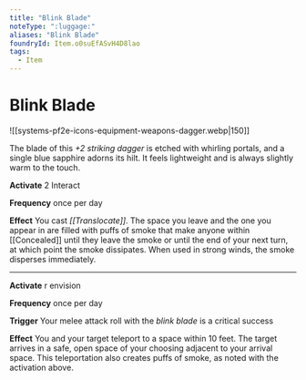 ```yaml
---
title: "Blink Blade"
noteType: ":luggage:"
aliases: "Blink Blade"
foundryId: Item.o0suEfASvH4D8lao
tags:
  - Item
---
```


# Blink Blade
![[systems-pf2e-icons-equipment-weapons-dagger.webp|150]]

The blade of this _+2 striking dagger_ is etched with whirling portals, and a single blue sapphire adorns its hilt. It feels lightweight and is always slightly warm to the touch.

**Activate** 2 Interact

**Frequency** once per day

**Effect** You cast _[[Translocate]]_. The space you leave and the one you appear in are filled with puffs of smoke that make anyone within [[Concealed]] until they leave the smoke or until the end of your next turn, at which point the smoke dissipates. When used in strong winds, the smoke disperses immediately.

* * *

**Activate** r envision

**Frequency** once per day

**Trigger** Your melee attack roll with the _blink blade_ is a critical success

**Effect** You and your target teleport to a space within 10 feet. The target arrives in a safe, open space of your choosing adjacent to your arrival space. This teleportation also creates puffs of smoke, as noted with the activation above.
